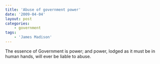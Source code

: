 ```yaml
---
title: 'Abuse of government power'
date: '2009-04-04'
layout: post
categories:
    - government
tags:
    - 'James Madison'
---
```


The essence of Government is power; and power, lodged as it must be in human hands, will ever be liable to abuse.
